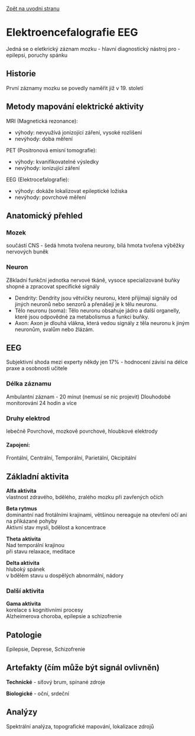 [Zpět na uvodni stranu](../README.md) 
# Elektroencefalografie EEG
Jedná se o eletkrický záznam mozku - hlavní diagnostický nástroj pro - epilepsi, poruchy spánku

## Historie
První záznamy mozku se povedly naměřit již v 19. století

## Metody mapování elektrické aktivity
MRI (Magnetická rezonance):
- výhody: nevyužívá jonizojící záření, vysoké rozlišení
- nevýhody: doba měření

PET (Positronová emisní tomografie):
- výhody: kvanifikovatelné výsledky
- nevýhody: ionizující záření

EEG (Elektrocefalografie):
- výhody: dokáže lokalizovat epileptické ložiska
- nevýhody: povrchové měření

## Anatomický přehled
### Mozek 
součástí CNS - šedá hmota tvořena neurony, bílá hmota tvořena výběžky nervových buněk

### Neuron
Z8kladní funkční jednotka nervové tkáně, vysoce specializované buňky shopné a zpracovat specifické signály
- Dendrity: Dendrity jsou větvičky neuronu, které přijímají signály od jiných neuronů nebo senzorů a přenášejí je k tělu neuronu.
- Tělo neuronu (soma): Tělo neuronu obsahuje jádro a další organelly, které jsou odpovědné za metabolismus a funkci buňky.
- Axon: Axon je dlouhá vlákna, která vedou signály z těla neuronu k jiným neuronům, svalům nebo žlázám.

## EEG
Subjektivní shoda mezi experty někdy jen 17% - hodnocení závisí na délce praxe a osobnosti učitele

### Délka záznamu
Ambulantní záznam - 20 minut (nemusí se nic projevit)
Dlouhodobé monitorování 24 hodin a více

### Druhy elektrod
lebečně Povrchové, mozkově povrchové, hloubkové elektrody

#### Zapojení:
Frontální, Centrální, Temporální, Parietální, Okcipitální

## Základní aktivita
**Alfa aktivita**  
vlastnost zdravého, bdělého, zralého mozku při zavřených očích

**Beta rytmus**  
dominantní nad frotálními krajinami, většinou nereaguje na otevření očí ani na přikázané pohyby  
Aktivní stav mysli, bdělost a koncentrace

**Theta aktivita**  
Nad temporální krajinou  
při stavu relaxace, meditace

**Delta aktivita**  
hluboký spánek  
v bdělém stavu u dospělých abnormální, nádory

### Další aktivita
**Gama aktivita**  
korelace s kognitivními procesy   
Alzheimerova choroba, epilepsie a schizofrenie

## Patologie
Epilepsie, Deprese, Schizofrenie

## Artefakty (čím může být signál ovlivněn)
**Technické** - síťový brum, spínané zdroje  

**Biologické** - oční, srdeční

## Analýzy
Spektrální analýza, topografické mapování, lokalizace zdrojů
